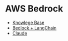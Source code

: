 # AWS Bedrock

- [Knowlege Base](kb/README.md)
- [Bedlock + LangChain](langchain.md)
- [Claude](Claude.md)
